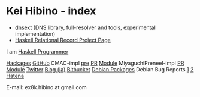 Kei Hibino - index
=====

* [dnsext](http://github.com/khibino/dnsext) (DNS library, full-resolver and tools, experimental implementation)
* [Haskell Relational Record Project Page](http://khibino.github.io/haskell-relational-record/ "Haskell Relational Record Project Page")

I am [Haskell Programmer](http://www.haskellers.com/user/khibino)

[Hackages](http://hackage.haskell.org/user/KeiHibino "Kei Hibino's Hackages")
[GitHub](http://github.com/khibino/ "Kei Hibino's GitHub")
CMAC-impl [pre](https://github.com/haskell-crypto/cryptonite/issues/74) [PR](https://github.com/haskell-crypto/cryptonite/pull/75) [Module](https://hackage.haskell.org/package/crypton-1.0.1/docs/Crypto-MAC-CMAC.html)
MiyaguchiPreneel-impl [PR](https://github.com/haskell-crypto/cryptonite/pull/77) [Module](https://hackage.haskell.org/package/crypton-1.0.1/docs/Crypto-ConstructHash-MiyaguchiPreneel.html)
[Twitter](http://twitter.com/khibino/ "Kei Hibino's Twitter")
[Blog (ja)](http://khibino.hatenadiary.jp/)
[Bitbucket](http://bitbucket.org/khibino/ "Kei Hibino's BitBucket")
[Debian Packages](http://qa.debian.org/developer.php?login=ex8k.hibino%40gmail.com)
Debian Bug Reports [1](https://bugs.debian.org/cgi-bin/pkgreport.cgi?archive=both;submitter=ex8k.hibino@gmail.com) [2](https://bugs.debian.org/cgi-bin/pkgreport.cgi?archive=both;submitter=ex8k-hbn%40asahi-net.or.jp)
[Hatena](http://profile.hatena.ne.jp/khibino0/)

E-mail: ex8k.hibino at gmail.com
